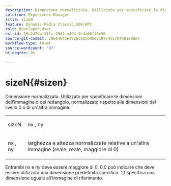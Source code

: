 ```yaml
---
description: Dimensione normalizzata. Utilizzato per specificare le dimensioni dell'immagine o del rettangolo, normalizzato rispetto alle dimensioni del livello 0 o di un'altra immagine.
solution: Experience Manager
title: sizeN
feature: Dynamic Media Classic,SDK/API
role: Developer,User
exl-id: 58c2d7da-31fc-49d1-a404-2e4a66ff0e56
source-git-commit: 206e4643e3926cb85b4be2189743578f88180be7
workflow-type: tm+mt
source-wordcount: '87'
ht-degree: 0%

---
```


# sizeN{#sizen}

Dimensione normalizzata. Utilizzato per specificare le dimensioni dell&#39;immagine o del rettangolo, normalizzato rispetto alle dimensioni del livello 0 o di un&#39;altra immagine.

<table id="simpletable_BB36205775D4447084E527E2630D28B9"> 
 <tr class="strow"> 
  <td class="stentry"> <p><span class="codeph"> <span class="varname"> sizeN</span> </span> </p></td> 
  <td class="stentry"> <p><span class="codeph"> <span class="varname"> nx</span> </span>, <span class="codeph"><span class="varname"> ny</span></span> </p></td> 
 </tr> 
 <tr class="strow"> 
  <td class="stentry"> <p><span class="codeph"> <span class="varname"> nx</span> </span>, <span class="codeph"><span class="varname"> ny</span></span> </p></td> 
  <td class="stentry"> <p>larghezza e altezza normalizzate relative a un'altra immagine (reale, reale, maggiore di 0) </p></td> 
 </tr> 
</table>

Entrambi *nx* e *ny* deve essere maggiore di 0. 0,0 può indicare che deve essere utilizzata una dimensione predefinita specifica. 1,1 specifica una dimensione uguale all&#39;immagine di riferimento.
